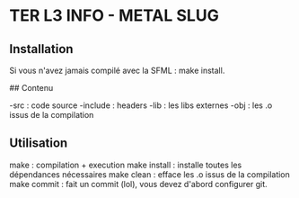 # TER L3 INFO - METAL SLUG

## Installation

Si vous n'avez jamais compilé avec la SFML : make install.

## Contenu

-src : code source
-include : headers
-lib : les libs externes
-obj : les .o issus de la compilation

## Utilisation

make : compilation + execution
make install : installe toutes les dépendances nécessaires
make clean : efface les .o issus de la compilation
make commit : fait un commit (lol), vous devez d'abord configurer git.
